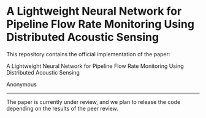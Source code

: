 # A Lightweight Neural Network for Pipeline Flow Rate Monitoring Using Distributed Acoustic Sensing

This repository contains the official implementation of the paper:

A Lightweight Neural Network for Pipeline Flow Rate Monitoring Using Distributed Acoustic Sensing

Anonymous

---

The paper is currently under review, and we plan to release the code depending on the results of the peer review.